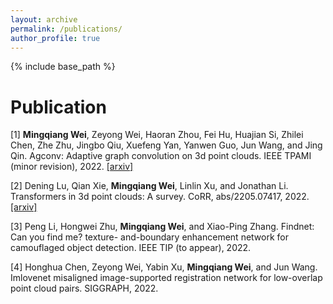 ```yaml
---
layout: archive
permalink: /publications/
author_profile: true
---
```

{% include base_path %}

Publication
======

[1] **Mingqiang Wei**, Zeyong Wei, Haoran Zhou, Fei Hu, Huajian Si, Zhilei Chen, Zhe Zhu, Jingbo Qiu,
Xuefeng Yan, Yanwen Guo, Jun Wang, and Jing Qin. Agconv: Adaptive graph convolution on 3d
point clouds. IEEE TPAMI (minor revision), 2022.
[[arxiv]](https://arxiv.org/abs/2206.04665) 

[2] Dening Lu, Qian Xie, **Mingqiang Wei**, Linlin Xu, and Jonathan Li. Transformers in 3d point clouds:
A survey. CoRR, abs/2205.07417, 2022.
[[arxiv]](https://arxiv.org/abs/2205.07417)

[3] Peng Li, Hongwei Zhu, **Mingqiang Wei**, and Xiao-Ping Zhang. Findnet: Can you find me? texture-
and-boundary enhancement network for camouflaged object detection. IEEE TIP (to appear), 2022.

[4] Honghua Chen, Zeyong Wei, Yabin Xu, **Mingqiang Wei**, and Jun Wang. Imlovenet misaligned image-supported registration network for low-overlap point cloud pairs. SIGGRAPH, 2022.
